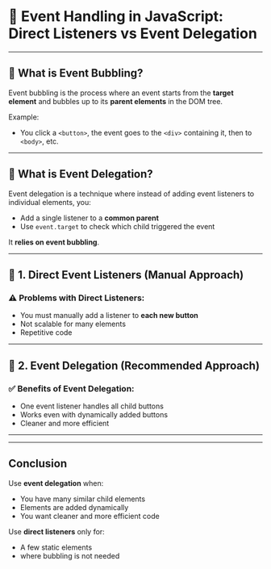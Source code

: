 # 🧠 Event Handling in JavaScript: Direct Listeners vs Event Delegation

---

## 🔹 What is Event Bubbling?

Event bubbling is the process where an event starts from the **target element** and bubbles up to its **parent elements** in the DOM tree.

Example:
- You click a `<button>`, the event goes to the `<div>` containing it, then to `<body>`, etc.

---

## 🔹 What is Event Delegation?

Event delegation is a technique where instead of adding event listeners to individual elements, you:
- Add a single listener to a **common parent**
- Use `event.target` to check which child triggered the event

It **relies on event bubbling**.

---

## 🔸 1. Direct Event Listeners (Manual Approach)

### ⚠️ Problems with Direct Listeners:
- You must manually add a listener to **each new button**
- Not scalable for many elements
- Repetitive code

---

## 🔸 2. Event Delegation (Recommended Approach)

### ✅ Benefits of Event Delegation:
- One event listener handles all child buttons
- Works even with dynamically added buttons
- Cleaner and more efficient

---

---

##  Conclusion

Use **event delegation** when:
- You have many similar child elements
- Elements are added dynamically
- You want cleaner and more efficient code

Use **direct listeners** only for:
- A few static elements
- where bubbling is not needed
